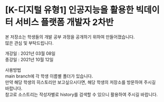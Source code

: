 # [K-디지털 유형1] 인공지능을 활용한 빅데이터 서비스 플랫폼 개발자 2차반 <br/>

본 저장소는 학생들의 개발 공부 과정을 공개하기 위하여 만들어졌습니다.<br/>
많은 관심 및 부탁드립니다.<br/>

개강일 : 2021년 03월 08일<br/>
종강일 : 2021년 10월 12일<br/>

사용방법<br/>
main branch에 각 학생 이름별 폴더가 있습니다.<br/>
만약 해당 학생의 히스토리만 보고싶으시다면, 해당 학생의 저장소를 방문하여 주시길 바랍니다.<br/>
참고로 소스트리는 작성자별로 history를 검색할 수 있으니 활용하여 주시길 바랍니다.<br/>
